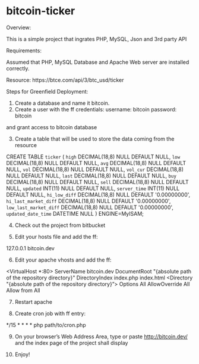 # bitcoin-ticker 
Overview:

This is a simple project that ingrates PHP, MySQL, Json and 3rd party API

Requirements:

Assumed that PHP, MySQL Database and Apache Web server are installed correctly.

Resource: https://btc­e.com/api/3/btc_usd/ticker

Steps for Greenfield Deployment:

1. Create a database and name it bitcoin.
2. Create a user with the ff credentials:
username: bitcoin
password: bitcoin

and grant access to bitcoin database

3. Create a table that will be used to store the data coming from the resource

CREATE TABLE `ticker` (
`high` DECIMAL(18,8) NULL DEFAULT NULL,
`low` DECIMAL(18,8) NULL DEFAULT NULL,
`avg` DECIMAL(18,8) NULL DEFAULT NULL,
`vol` DECIMAL(18,8) NULL DEFAULT NULL,
`vol_cur` DECIMAL(18,8) NULL DEFAULT NULL,
`last` DECIMAL(18,8) NULL DEFAULT NULL,
`buy` DECIMAL(18,8) NULL DEFAULT NULL,
`sell` DECIMAL(18,8) NULL DEFAULT NULL,
`updated` INT(11) NULL DEFAULT NULL,
`server_time` INT(11) NULL DEFAULT NULL,
`hi_low_diff` DECIMAL(18,8) NULL DEFAULT '0.00000000',
`hi_last_market_diff` DECIMAL(18,8) NULL DEFAULT '0.00000000',
`low_last_market_diff` DECIMAL(18,8) NULL DEFAULT '0.00000000',
`updated_date_time` DATETIME NULL
) ENGINE=MyISAM;

4. Check out the project from bitbucket

5. Edit your hosts file and add the ff:

127.0.0.1 bitcoin.dev

6. Edit your apache vhosts and add the ff:

<VirtualHost *:80>
  ServerName bitcoin.dev
  DocumentRoot "{absolute path of the repository directory}"
  DirectoryIndex index.php index.html
  <Directory "{absolute path of the repository directory}”>
    Options All
    AllowOverride All
    Allow from All
  </Directory>
</VirtualHost>

7. Restart apache

8. Create cron job with ff entry:

*/15 * * * * php path/to/cron.php

9. On your browser’s Web Address Area, type or paste http://bitcoin.dev/ and the index page of the project shall display

10. Enjoy!

